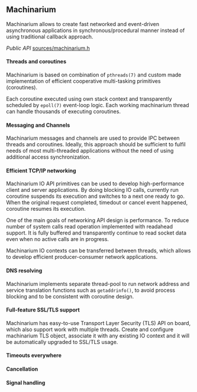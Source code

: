 ## Machinarium

Machinarium allows to create fast networked and event-driven asynchronous applications in
synchronous/procedural manner instead of using traditional callback approach.

*Public API*  [sources/machinarium.h](sources/machinarium.h)

#### Threads and coroutines

Machinarium is based on combination of `pthreads(7)` and custom made implementation of efficient cooperative
multi-tasking primitives (coroutines).

Each coroutine executed using own stack context and transparently scheduled by `epoll(7)` event-loop logic.
Each working machinarium thread can handle thousands of executing coroutines.

#### Messaging and Channels

Machinarium messages and channels are used to provide IPC between threads and
coroutines. Ideally, this approach should be sufficient to fulfil needs of most multi-threaded applications
without the need of using additional access synchronization.

#### Efficient TCP/IP networking

Machinarium IO API primitives can be used to develop high-performance client and server applications.
By doing blocking IO calls, currently run coroutine suspends its execution and switches
to a next one ready to go. When the original request completed, timedout or cancel event happened,
coroutine resumes its execution.

One of the main goals of networking API design is performance. To reduce number of system calls
read operation implemented with readahead support. It is fully buffered and transparently continue to read
socket data even when no active calls are in progress.

Machinarium IO contexts can be transferred between threads, which allows to develop efficient
producer-consumer network applications.

#### DNS resolving

Machinarium implements separate thread-pool to run network address
and service translation functions such as `getaddrinfo()`, to avoid process blocking and to be
consistent with coroutine design.

#### Full-feature SSL/TLS support

Machinarium has easy-to-use Transport Layer Security (TLS) API on board, which also support work
with multiple threads. Create and configure machinarium TLS object, associate it with any existing
IO context and it will be automatically upgraded to SSL/TLS usage.

#### Timeouts everywhere

#### Cancellation

#### Signal handling
